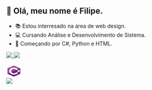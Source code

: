 ## 👋 Olá, meu nome é Filipe. 
- 📚 Estou interresado na área de web design.
- 💻 Cursando Análise e Desenvolvimento de Sistema.
- 📖 Começando por C#, Python e HTML.

<div>
  <a href="https://github.com/fkaisergd">
  <img height="150em" src="https://github-readme-stats.vercel.app/api?username=fkaisergd&show_icons=true&theme=shades-of-purple&include_a11_commits=true&count_private=true"/>
  <img height="150cm" src="https://github-readme-stats.vercel.app/api/top-langs/?username=fkaisergd&layout=compact&langs_count=16&theme=shades-of-purple&border_color=purple"/>
<div>
  
  <div style="display=inline block"><br>
    <img allignn="center" alt="Filipe-Csharp" height="30" width="40" src="https://raw.githubusercontent.com/devicons/devicon/master/icons/csharp/csharp-original.svg">
  <div>
  <div>
    <a href="https://instagram.com/lip.lacerda" target="_blank"><img src="https://img.shields.io/badge/Instagram-E4405F?style=for-the-badge&logo=instagram&logoColor=white">
      
